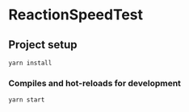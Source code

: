 # ReactionSpeedTest

## Project setup
```
yarn install
```

### Compiles and hot-reloads for development
```
yarn start
```